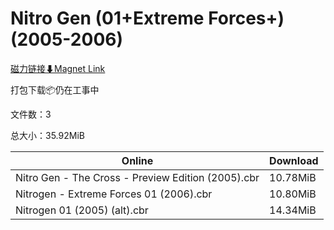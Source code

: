 # Nitro Gen (01+Extreme Forces+)(2005-2006)

[磁力链接⬇Magnet Link](magnet:?xt=urn:btih:9077b5bf854ca262485e2e443790b8110149713c&dn=Nitro%20Gen%20%2801%2BExtreme%20Forces%2B%29%282005-2006%29)

打包下载📦仍在工事中

文件数：3

总大小：35.92MiB

Online | Download
--- | ---
Nitro Gen - The Cross - Preview Edition (2005).cbr | 10.78MiB
Nitrogen - Extreme Forces 01 (2006).cbr | 10.80MiB
Nitrogen 01 (2005) (alt).cbr | 14.34MiB